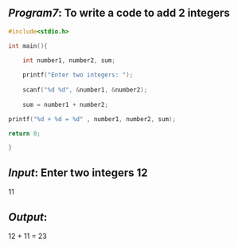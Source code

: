 ## *Program7*:  To write a code to add 2 integers
```C
#include<stdio.h>

int main(){

    int number1, number2, sum;
    
    printf("Enter two integers: ");
    
    scanf("%d %d", &number1, &number2);
    
    sum = number1 + number2;

printf("%d + %d = %d" , number1, number2, sum);

return 0;

}
```
## *Input*: Enter two integers 12

11

## *Output*:

12 + 11 = 23
